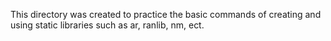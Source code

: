 This directory was created to practice the basic commands of creating and using static libraries such as ar, ranlib, nm, ect.
